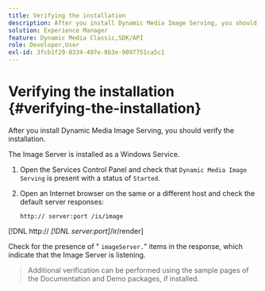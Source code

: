 ```yaml
---
title: Verifying the installation
description: After you install Dynamic Media Image Serving, you should verify the installation.
solution: Experience Manager
feature: Dynamic Media Classic,SDK/API
role: Developer,User
exl-id: 3fcb1f20-8334-497e-8b3e-9097751ca5c1
---
```

# Verifying the installation {#verifying-the-installation}

After you install Dynamic Media Image Serving, you should verify the installation.

 The Image Server is installed as a Windows Service.

1. Open the Services Control Panel and check that `Dynamic Media Image Serving` is present with a status of `Started`.
1. Open an Internet browser on the same or a different host and check the default server responses:

   `http:// server:port /is/image`

[!DNL  http:// *[!DNL server:port]*/ir/render]

   Check for the presence of " `imageServer.`" items in the response, which indicate that the Image Server is listening.
>Additional verification can be performed using the sample pages of the Documentation and Demo packages, if installed.
